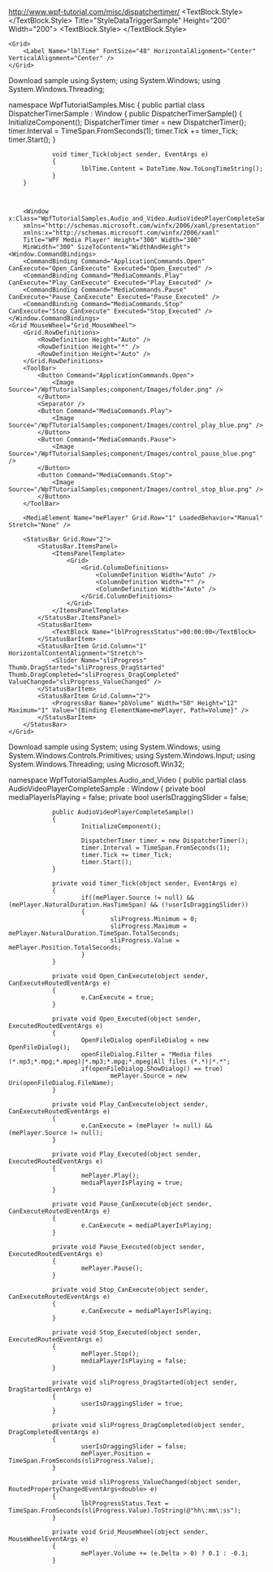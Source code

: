 http://www.wpf-tutorial.com/misc/dispatchertimer/
  <TextBlock Text="Hello, styled world!" FontSize="28" HorizontalAlignment="Center" VerticalAlignment="Center">
            <TextBlock.Style>
                <Style TargetType="TextBlock">
                    <Setter Property="Foreground" Value="Blue"></Setter>
                    <Style.Triggers>
                        <Trigger Property="IsMouseOver" Value="True">
                            <Setter Property="Foreground" Value="Red" />
                            <Setter Property="TextDecorations" Value="Underline" />
                        </Trigger>
                    </Style.Triggers>
                </Style>
            </TextBlock.Style>
        </TextBlock>
		   Title="StyleDataTriggerSample" Height="200" Width="200">
    <StackPanel HorizontalAlignment="Center" VerticalAlignment="Center">
        <CheckBox Name="cbSample" Content="Hello, world?" />
        <TextBlock HorizontalAlignment="Center" Margin="0,20,0,0" FontSize="48">
            <TextBlock.Style>
                <Style TargetType="TextBlock">
                    <Setter Property="Text" Value="No" />
                    <Setter Property="Foreground" Value="Red" />
                    <Style.Triggers>
                        <DataTrigger Binding="{Binding ElementName=cbSample, Path=IsChecked}" Value="True">
                            <Setter Property="Text" Value="Yes!" />
                            <Setter Property="Foreground" Value="Green" />
                        </DataTrigger>
                    </Style.Triggers>
                </Style>
            </TextBlock.Style>
        </TextBlock>
    </StackPanel>
	
	<Grid>
        <Label Name="lblTime" FontSize="48" HorizontalAlignment="Center" VerticalAlignment="Center" />
    </Grid>
</Window>
Download sample
using System;
using System.Windows;
using System.Windows.Threading;

namespace WpfTutorialSamples.Misc
{
        public partial class DispatcherTimerSample : Window
        {
                public DispatcherTimerSample()
                {
                        InitializeComponent();
                        DispatcherTimer timer = new DispatcherTimer();
                        timer.Interval = TimeSpan.FromSeconds(1);
                        timer.Tick += timer_Tick;
                        timer.Start();
                }

                void timer_Tick(object sender, EventArgs e)
                {
                        lblTime.Content = DateTime.Now.ToLongTimeString();
                }
        }
		
		
		
		<Window x:Class="WpfTutorialSamples.Audio_and_Video.AudioVideoPlayerCompleteSample"
        xmlns="http://schemas.microsoft.com/winfx/2006/xaml/presentation"
        xmlns:x="http://schemas.microsoft.com/winfx/2006/xaml"
        Title="WPF Media Player" Height="300" Width="300"
        MinWidth="300" SizeToContent="WidthAndHeight">
    <Window.CommandBindings>
        <CommandBinding Command="ApplicationCommands.Open" CanExecute="Open_CanExecute" Executed="Open_Executed" />
        <CommandBinding Command="MediaCommands.Play" CanExecute="Play_CanExecute" Executed="Play_Executed" />
        <CommandBinding Command="MediaCommands.Pause" CanExecute="Pause_CanExecute" Executed="Pause_Executed" />
        <CommandBinding Command="MediaCommands.Stop" CanExecute="Stop_CanExecute" Executed="Stop_Executed" />
    </Window.CommandBindings>
    <Grid MouseWheel="Grid_MouseWheel">
        <Grid.RowDefinitions>
            <RowDefinition Height="Auto" />
            <RowDefinition Height="*" />
            <RowDefinition Height="Auto" />
        </Grid.RowDefinitions>
        <ToolBar>
            <Button Command="ApplicationCommands.Open">
                <Image Source="/WpfTutorialSamples;component/Images/folder.png" />
            </Button>
            <Separator />
            <Button Command="MediaCommands.Play">
                <Image Source="/WpfTutorialSamples;component/Images/control_play_blue.png" />
            </Button>
            <Button Command="MediaCommands.Pause">
                <Image Source="/WpfTutorialSamples;component/Images/control_pause_blue.png" />
            </Button>
            <Button Command="MediaCommands.Stop">
                <Image Source="/WpfTutorialSamples;component/Images/control_stop_blue.png" />
            </Button>
        </ToolBar>

        <MediaElement Name="mePlayer" Grid.Row="1" LoadedBehavior="Manual" Stretch="None" />

        <StatusBar Grid.Row="2">
            <StatusBar.ItemsPanel>
                <ItemsPanelTemplate>
                    <Grid>
                        <Grid.ColumnDefinitions>
                            <ColumnDefinition Width="Auto" />
                            <ColumnDefinition Width="*" />
                            <ColumnDefinition Width="Auto" />
                        </Grid.ColumnDefinitions>
                    </Grid>
                </ItemsPanelTemplate>
            </StatusBar.ItemsPanel>
            <StatusBarItem>
                <TextBlock Name="lblProgressStatus">00:00:00</TextBlock>
            </StatusBarItem>
            <StatusBarItem Grid.Column="1" HorizontalContentAlignment="Stretch">
                <Slider Name="sliProgress" Thumb.DragStarted="sliProgress_DragStarted"  Thumb.DragCompleted="sliProgress_DragCompleted" ValueChanged="sliProgress_ValueChanged" />
            </StatusBarItem>
            <StatusBarItem Grid.Column="2">
                <ProgressBar Name="pbVolume" Width="50" Height="12" Maximum="1" Value="{Binding ElementName=mePlayer, Path=Volume}" />
            </StatusBarItem>
        </StatusBar>
    </Grid>
</Window>
Download sample
using System;
using System.Windows;
using System.Windows.Controls.Primitives;
using System.Windows.Input;
using System.Windows.Threading;
using Microsoft.Win32;

namespace WpfTutorialSamples.Audio_and_Video
{
        public partial class AudioVideoPlayerCompleteSample : Window
        {
                private bool mediaPlayerIsPlaying = false;
                private bool userIsDraggingSlider = false;

                public AudioVideoPlayerCompleteSample()
                {
                        InitializeComponent();

                        DispatcherTimer timer = new DispatcherTimer();
                        timer.Interval = TimeSpan.FromSeconds(1);
                        timer.Tick += timer_Tick;
                        timer.Start();
                }

                private void timer_Tick(object sender, EventArgs e)
                {
                        if((mePlayer.Source != null) && (mePlayer.NaturalDuration.HasTimeSpan) && (!userIsDraggingSlider))
                        {
                                sliProgress.Minimum = 0;
                                sliProgress.Maximum = mePlayer.NaturalDuration.TimeSpan.TotalSeconds;
                                sliProgress.Value = mePlayer.Position.TotalSeconds;
                        }
                }

                private void Open_CanExecute(object sender, CanExecuteRoutedEventArgs e)
                {
                        e.CanExecute = true;
                }

                private void Open_Executed(object sender, ExecutedRoutedEventArgs e)
                {
                        OpenFileDialog openFileDialog = new OpenFileDialog();
                        openFileDialog.Filter = "Media files (*.mp3;*.mpg;*.mpeg)|*.mp3;*.mpg;*.mpeg|All files (*.*)|*.*";
                        if(openFileDialog.ShowDialog() == true)
                                mePlayer.Source = new Uri(openFileDialog.FileName);
                }

                private void Play_CanExecute(object sender, CanExecuteRoutedEventArgs e)
                {
                        e.CanExecute = (mePlayer != null) && (mePlayer.Source != null);
                }

                private void Play_Executed(object sender, ExecutedRoutedEventArgs e)
                {
                        mePlayer.Play();
                        mediaPlayerIsPlaying = true;
                }

                private void Pause_CanExecute(object sender, CanExecuteRoutedEventArgs e)
                {
                        e.CanExecute = mediaPlayerIsPlaying;
                }

                private void Pause_Executed(object sender, ExecutedRoutedEventArgs e)
                {
                        mePlayer.Pause();
                }

                private void Stop_CanExecute(object sender, CanExecuteRoutedEventArgs e)
                {
                        e.CanExecute = mediaPlayerIsPlaying;
                }

                private void Stop_Executed(object sender, ExecutedRoutedEventArgs e)
                {
                        mePlayer.Stop();
                        mediaPlayerIsPlaying = false;
                }

                private void sliProgress_DragStarted(object sender, DragStartedEventArgs e)
                {
                        userIsDraggingSlider = true;
                }

                private void sliProgress_DragCompleted(object sender, DragCompletedEventArgs e)
                {
                        userIsDraggingSlider = false;
                        mePlayer.Position = TimeSpan.FromSeconds(sliProgress.Value);
                }

                private void sliProgress_ValueChanged(object sender, RoutedPropertyChangedEventArgs<double> e)
                {
                        lblProgressStatus.Text = TimeSpan.FromSeconds(sliProgress.Value).ToString(@"hh\:mm\:ss");
                }

                private void Grid_MouseWheel(object sender, MouseWheelEventArgs e)
                {
                        mePlayer.Volume += (e.Delta > 0) ? 0.1 : -0.1;
                }